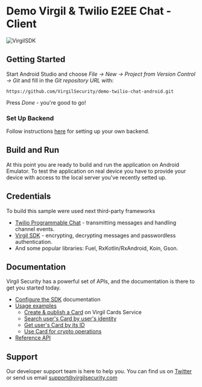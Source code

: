 # Demo Virgil & Twilio E2EE Chat - Client

![VirgilSDK](https://cloud.githubusercontent.com/assets/6513916/19643783/bfbf78be-99f4-11e6-8d5a-a43394f2b9b2.png)

## Getting Started

Start Android Studio and choose *File -> New -> Project from Version Control -> Git* and fill in the *Git repository URL* with: 
```
https://github.com/VirgilSecurity/demo-twilio-chat-android.git
```
Press *Done* - you're good to go!

### Set Up Backend
Follow instructions [here](https://github.com/VirgilSecurity/twilio-sample-backend-nodejs/tree/v5-demo-backend) for setting up your own backend.

## Build and Run
At this point you are ready to build and run the application on Android Emulator. To test the application on real device you have to provide your device with access to the local server you've recently setted up.

## Credentials

To build this sample were used next third-party frameworks

* [Twilio Programmable Chat](https://www.twilio.com/chat) - transmitting messages and handling channel events.
* [Virgil SDK](https://github.com/VirgilSecurity/virgil-sdk-java-android) - encrypting, decrypting messages and passwordless authentication.
* And some popular libraries: Fuel, RxKotlin/RxAndroid, Koin, Gson.

## Documentation

Virgil Security has a powerful set of APIs, and the documentation is there to get you started today.

* [Configure the SDK][_getstarted_root] documentation
* [Usage examples][_guides]
  * [Create & publish a Card][_create_card] on Virgil Cards Service
  * [Search user's Card by user's identity][_search_card]
  * [Get user's Card by its ID][_get_card]
  * [Use Card for crypto operations][_use_card]
* [Reference API][_reference_api]

## Support

Our developer support team is here to help you. You can find us on [Twitter](https://twitter.com/virgilsecurity) or send us email support@virgilsecurity.com

[_getstarted_root]: https://developer.virgilsecurity.com/docs/how-to#sdk-configuration
[_guides]: https://developer.virgilsecurity.com/docs/how-to#public-key-management
[_use_card]: https://developer.virgilsecurity.com/docs/java/how-to/public-key-management/v5/use-card-for-crypto-operation
[_get_card]: https://developer.virgilsecurity.com/docs/java/how-to/public-key-management/v5/get-card
[_search_card]: https://developer.virgilsecurity.com/docs/java/how-to/public-key-management/v5/search-card
[_create_card]: https://developer.virgilsecurity.com/docs/java/how-to/public-key-management/v5/create-card
[_reference_api]: https://developer.virgilsecurity.com/docs/api-reference
